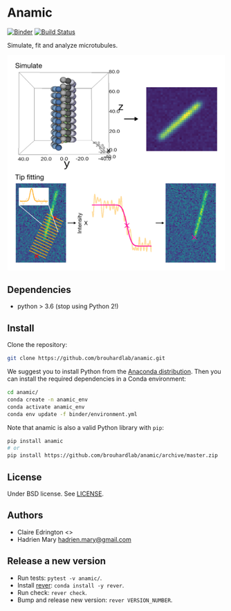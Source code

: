# Anamic

[![Binder](https://mybinder.org/badge.svg)](https://mybinder.org/v2/gh/brouhardlab/anamic/master?urlpath=lab/tree/notebooks)
[![Build Status](https://travis-ci.com/brouhardlab/anamic.svg?branch=master)](https://travis-ci.com/brouhardlab/anamic)

Simulate, fit and analyze microtubules.

![drawing](doc/drawing.png)

## Dependencies

- python > 3.6 (stop using Python 2!)

## Install

Clone the repository:

```bash
git clone https://github.com/brouhardlab/anamic.git
```

We suggest you to install Python from the [Anaconda distribution](https://www.anaconda.com/distribution/). Then you can install the required dependencies in a Conda environment:

```bash
cd anamic/
conda create -n anamic_env
conda activate anamic_env
conda env update -f binder/environment.yml
```

Note that anamic is also a valid Python library with `pip`:

```bash
pip install anamic
# or
pip install https://github.com/brouhardlab/anamic/archive/master.zip
```

## License

Under BSD license. See [LICENSE](LICENSE).

## Authors

- Claire Edrington <>
- Hadrien Mary <hadrien.mary@gmail.com>

## Release a new version

- Run tests: `pytest -v anamic/`.
- Install [rever](https://regro.github.io/rever-docs): `conda install -y rever`.
- Run check: `rever check`.
- Bump and release new version: `rever VERSION_NUMBER`.
